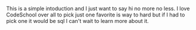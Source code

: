 This is a simple intoduction and I just want to say hi no more no less.
I love CodeSchool over all to pick just one favorite is way to hard but if I had to pick one it would be sql I can't wait to learn more about it.
